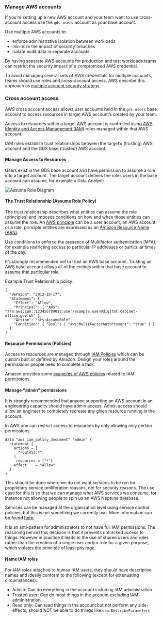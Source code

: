 ### Manage AWS accounts

If you’re setting up a new AWS account and your team want to use cross-account access use the `gds-users` account as your base account.

Use multiple AWS accounts to:

* enforce administrative isolation between workloads
* minimize the impact of security breaches
* isolate audit data in separate accounts

By having separate AWS accounts for production and test workloads teams can restrict the security impact of a compromised AWS credential.

To avoid managing several sets of AWS credentials for multiple accounts, teams should use roles and cross-account access. AWS describe this approach as [multiple account security strategy][].

### Cross account access

AWS cross account access allows user accounts held in the `gds-users` base account to access resources in target AWS account’s created by your team.

Access to resources within a target AWS account is controlled using [AWS Identity and Access Management (IAM)][] roles managed within that AWS account.

IAM roles establish trust relationships between the target’s (trusting) AWS account and the GDS base (trusted) AWS account.

#### Manage Access to Resources

Users exist in the GDS base account and have permission to assume a role into a target account. The target account defines the roles users in the base account can assume, for example a Data Analyst:

![Assume Role Diagram](../images/assume-role.svg)

#### The Trust Relationship (Assume Role Policy)

The trust relationship describes what entities can assume the role (principles) and imposes conditions on how and when those entities can assume the role. An [AWS principle][] can be a user account, an AWS account or a role, principle entities are expressed as an [Amazon Resource Name (ARN)][].

Use conditions to enforce the presence of Multifactor authentication (MFA), for example restricting access to particular IP addresses or particular times of the day.

It’s strongly recommended not to trust an AWS base account. Trusting an AWS base account allows all of the entities within that base account to assume that particular role.

Example Trust Relationship policy:

    {
      "Version": "2012-10-17",
      "Statement": {
        "Effect": "Allow",
        "Principal": { "AWS": "arn:aws:iam::123456789012:user/example.user@digital.cabinet-office.gov.uk" },
        "Action": "sts:AssumeRole",
        "Condition": { "Bool": { "aws:MultiFactorAuthPresent": "true" } }
      }
    }

#### Resource Permissions (Policies)

Access to resources are managed through [IAM Policies][] which can be custom built or defined by Amazon. Design your roles around the permissions people need to complete a task.

Amazon provides some [examples of AWS policies][] related to IAM permissions.

#### Manage "admin" permissions

It is strongly recommended that anyone supporting an AWS account in an
engineering capacity should have admin access.  Admin access should allow an
engineer to completely recreate any given resource running in the account.

In AWS one can restrict access to resources by only allowing only certain permissions:

```
data "aws_iam_policy_document" "admin" {
  statement {
    actions = [
      "route53:*",
    ]
     resources = ["*"]
    effect    = "Allow"
  }
}
```

This should be done where we do not want services to be run for proprietary
service proliferation reasons, not for security reasons. The use case for this
is so that we can manage what AWS services we consume, for instance not
allowing people to spin up an AWS Neptune database.

Services can be managed at the organisation level using service control
policies, but this is not something we currently use. More information can be
found [here](https://docs.aws.amazon.com/organizations/latest/userguide/orgs_manage_policies_about-scps.html).

It is an anti-pattern for administrators to not have full IAM permissions.  The
reasoning behind this decision is that it prevents untracked access to things.
However in practice it leads to the use of shared users and roles rather than
the creation of a single user and/or role for a given purpose, which violates
the principle of least privilege.

#### Name IAM roles

For IAM roles attached to human IAM users, they should have descriptive names
and ideally conform to the following (except for extenuating circumstances):

- Admin: Can do everything in the account including IAM administration
- Trusted user: Can do most things in the account excluding IAM administration
- Read only: Can read things in the account but not perform any side-effects;
            should NOT be able to do things like `ssm:DescribeParameters`

[multiple account security strategy]: https://aws.amazon.com/answers/account-management/aws-multi-account-security-strategy/
[accessing aws accounts]: access-aws-accounts.html
[AWS Identity and Access Management (IAM)]: https://docs.aws.amazon.com/IAM/latest/UserGuide/id_roles.html
[AWS principle]: https://docs.aws.amazon.com/IAM/latest/UserGuide/id_roles_terms-and-concepts.html
[Amazon Resource Name (ARN)]: https://docs.aws.amazon.com/general/latest/gr/aws-arns-and-namespaces.html
[IAM Policies]: https://docs.aws.amazon.com/IAM/latest/UserGuide/access_policies.html
[examples of AWS policies]: https://docs.aws.amazon.com/IAM/latest/UserGuide/access_policies_examples.html
